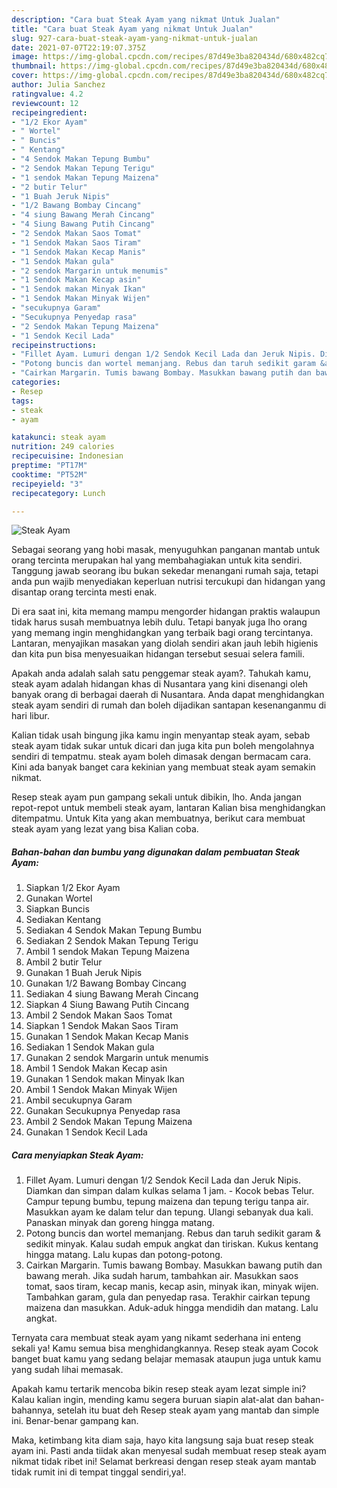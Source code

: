 ```yaml
---
description: "Cara buat Steak Ayam yang nikmat Untuk Jualan"
title: "Cara buat Steak Ayam yang nikmat Untuk Jualan"
slug: 927-cara-buat-steak-ayam-yang-nikmat-untuk-jualan
date: 2021-07-07T22:19:07.375Z
image: https://img-global.cpcdn.com/recipes/87d49e3ba820434d/680x482cq70/steak-ayam-foto-resep-utama.jpg
thumbnail: https://img-global.cpcdn.com/recipes/87d49e3ba820434d/680x482cq70/steak-ayam-foto-resep-utama.jpg
cover: https://img-global.cpcdn.com/recipes/87d49e3ba820434d/680x482cq70/steak-ayam-foto-resep-utama.jpg
author: Julia Sanchez
ratingvalue: 4.2
reviewcount: 12
recipeingredient:
- "1/2 Ekor Ayam"
- " Wortel"
- " Buncis"
- " Kentang"
- "4 Sendok Makan Tepung Bumbu"
- "2 Sendok Makan Tepung Terigu"
- "1 sendok Makan Tepung Maizena"
- "2 butir Telur"
- "1 Buah Jeruk Nipis"
- "1/2 Bawang Bombay Cincang"
- "4 siung Bawang Merah Cincang"
- "4 Siung Bawang Putih Cincang"
- "2 Sendok Makan Saos Tomat"
- "1 Sendok Makan Saos Tiram"
- "1 Sendok Makan Kecap Manis"
- "1 Sendok Makan gula"
- "2 sendok Margarin untuk menumis"
- "1 Sendok Makan Kecap asin"
- "1 Sendok makan Minyak Ikan"
- "1 Sendok Makan Minyak Wijen"
- "secukupnya Garam"
- "Secukupnya Penyedap rasa"
- "2 Sendok Makan Tepung Maizena"
- "1 Sendok Kecil Lada"
recipeinstructions:
- "Fillet Ayam. Lumuri dengan 1/2 Sendok Kecil Lada dan Jeruk Nipis. Diamkan dan simpan dalam kulkas selama 1 jam. Kocok bebas Telur. Campur tepung bumbu, tepung maizena dan tepung terigu tanpa air. Masukkan ayam ke dalam telur dan tepung. Ulangi sebanyak dua kali. Panaskan minyak dan goreng hingga matang."
- "Potong buncis dan wortel memanjang. Rebus dan taruh sedikit garam &amp; sedikit minyak. Kalau sudah empuk angkat dan tiriskan. Kukus kentang hingga matang. Lalu kupas dan potong-potong."
- "Cairkan Margarin. Tumis bawang Bombay. Masukkan bawang putih dan bawang merah. Jika sudah harum, tambahkan air. Masukkan saos tomat, saos tiram, kecap manis, kecap asin, minyak ikan, minyak wijen. Tambahkan garam, gula dan penyedap rasa. Terakhir cairkan tepung maizena dan masukkan. Aduk-aduk hingga mendidih dan matang. Lalu angkat."
categories:
- Resep
tags:
- steak
- ayam

katakunci: steak ayam 
nutrition: 249 calories
recipecuisine: Indonesian
preptime: "PT17M"
cooktime: "PT52M"
recipeyield: "3"
recipecategory: Lunch

---
```



![Steak Ayam](https://img-global.cpcdn.com/recipes/87d49e3ba820434d/680x482cq70/steak-ayam-foto-resep-utama.jpg)

Sebagai seorang yang hobi masak, menyuguhkan panganan mantab untuk orang tercinta merupakan hal yang membahagiakan untuk kita sendiri. Tanggung jawab seorang ibu bukan sekedar menangani rumah saja, tetapi anda pun wajib menyediakan keperluan nutrisi tercukupi dan hidangan yang disantap orang tercinta mesti enak.

Di era  saat ini, kita memang mampu mengorder hidangan praktis walaupun tidak harus susah membuatnya lebih dulu. Tetapi banyak juga lho orang yang memang ingin menghidangkan yang terbaik bagi orang tercintanya. Lantaran, menyajikan masakan yang diolah sendiri akan jauh lebih higienis dan kita pun bisa menyesuaikan hidangan tersebut sesuai selera famili. 



Apakah anda adalah salah satu penggemar steak ayam?. Tahukah kamu, steak ayam adalah hidangan khas di Nusantara yang kini disenangi oleh banyak orang di berbagai daerah di Nusantara. Anda dapat menghidangkan steak ayam sendiri di rumah dan boleh dijadikan santapan kesenanganmu di hari libur.

Kalian tidak usah bingung jika kamu ingin menyantap steak ayam, sebab steak ayam tidak sukar untuk dicari dan juga kita pun boleh mengolahnya sendiri di tempatmu. steak ayam boleh dimasak dengan bermacam cara. Kini ada banyak banget cara kekinian yang membuat steak ayam semakin nikmat.

Resep steak ayam pun gampang sekali untuk dibikin, lho. Anda jangan repot-repot untuk membeli steak ayam, lantaran Kalian bisa menghidangkan ditempatmu. Untuk Kita yang akan membuatnya, berikut cara membuat steak ayam yang lezat yang bisa Kalian coba.

<!--inarticleads1-->

##### Bahan-bahan dan bumbu yang digunakan dalam pembuatan Steak Ayam:

1. Siapkan 1/2 Ekor Ayam
1. Gunakan  Wortel
1. Siapkan  Buncis
1. Sediakan  Kentang
1. Sediakan 4 Sendok Makan Tepung Bumbu
1. Sediakan 2 Sendok Makan Tepung Terigu
1. Ambil 1 sendok Makan Tepung Maizena
1. Ambil 2 butir Telur
1. Gunakan 1 Buah Jeruk Nipis
1. Gunakan 1/2 Bawang Bombay Cincang
1. Sediakan 4 siung Bawang Merah Cincang
1. Siapkan 4 Siung Bawang Putih Cincang
1. Ambil 2 Sendok Makan Saos Tomat
1. Siapkan 1 Sendok Makan Saos Tiram
1. Gunakan 1 Sendok Makan Kecap Manis
1. Sediakan 1 Sendok Makan gula
1. Gunakan 2 sendok Margarin untuk menumis
1. Ambil 1 Sendok Makan Kecap asin
1. Gunakan 1 Sendok makan Minyak Ikan
1. Ambil 1 Sendok Makan Minyak Wijen
1. Ambil secukupnya Garam
1. Gunakan Secukupnya Penyedap rasa
1. Ambil 2 Sendok Makan Tepung Maizena
1. Gunakan 1 Sendok Kecil Lada




<!--inarticleads2-->

##### Cara menyiapkan Steak Ayam:

1. Fillet Ayam. Lumuri dengan 1/2 Sendok Kecil Lada dan Jeruk Nipis. Diamkan dan simpan dalam kulkas selama 1 jam. - Kocok bebas Telur. Campur tepung bumbu, tepung maizena dan tepung terigu tanpa air. Masukkan ayam ke dalam telur dan tepung. Ulangi sebanyak dua kali. Panaskan minyak dan goreng hingga matang.
1. Potong buncis dan wortel memanjang. Rebus dan taruh sedikit garam &amp; sedikit minyak. Kalau sudah empuk angkat dan tiriskan. Kukus kentang hingga matang. Lalu kupas dan potong-potong.
1. Cairkan Margarin. Tumis bawang Bombay. Masukkan bawang putih dan bawang merah. Jika sudah harum, tambahkan air. Masukkan saos tomat, saos tiram, kecap manis, kecap asin, minyak ikan, minyak wijen. Tambahkan garam, gula dan penyedap rasa. Terakhir cairkan tepung maizena dan masukkan. Aduk-aduk hingga mendidih dan matang. Lalu angkat.




Ternyata cara membuat steak ayam yang nikamt sederhana ini enteng sekali ya! Kamu semua bisa menghidangkannya. Resep steak ayam Cocok banget buat kamu yang sedang belajar memasak ataupun juga untuk kamu yang sudah lihai memasak.

Apakah kamu tertarik mencoba bikin resep steak ayam lezat simple ini? Kalau kalian ingin, mending kamu segera buruan siapin alat-alat dan bahan-bahannya, setelah itu buat deh Resep steak ayam yang mantab dan simple ini. Benar-benar gampang kan. 

Maka, ketimbang kita diam saja, hayo kita langsung saja buat resep steak ayam ini. Pasti anda tiidak akan menyesal sudah membuat resep steak ayam nikmat tidak ribet ini! Selamat berkreasi dengan resep steak ayam mantab tidak rumit ini di tempat tinggal sendiri,ya!.

